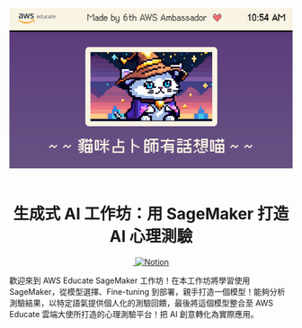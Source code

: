 

<div align="center">
  <img src="./imgs/readme-cover.png" alt="cover">
</div>
<br>
<h1 align="center">生成式 AI 工作坊：用 SageMaker 打造 AI 心理測驗</h1>

<p align="center"></p>

<p align="center">
  <a aria-label="License" href="https://github.com/aws-educate-tw/aws-educate-sagemaker-workshop/blob/main/LICENSE">
    <img alt="" src="https://img.shields.io/github/license/aws-educate-tw/aws-educate-sagemaker-workshop">
  </a>
  <a aria-label="Notion page" href="https://aws-educate-tw.notion.site/AI-SageMaker-AI-e5135d2fdc674a12bfdbbe30a95ca355">
    <img alt="Notion" src="https://img.shields.io/badge/Notion-View%20Page-brightgreen?style=social&logo=Notion&link=https%3A%2F%2Faws-educate-tw.notion.site%2FAI-SageMaker-AI-e5135d2fdc674a12bfdbbe30a95ca355">
  </a>
</p>


歡迎來到 AWS Educate SageMaker 工作坊！在本工作坊將學習使用 SageMaker，從模型選擇、Fine-tuning 到部署，親手打造一個模型！能夠分析測驗結果，以特定語氣提供個人化的測驗回饋，最後將這個模型整合至 AWS Educate 雲端大使所打造的心理測驗平台！把 AI 創意轉化為實際應用。
